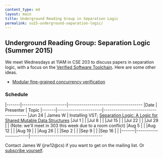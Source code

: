 ```yaml
---
content_type: md
layout: main
title: Underground Reading Group in Separation Logic
permalink: su15-underground-separation-logic/
---
```


## Underground Reading Group: Separation Logic (Summer 2015)

We meet Wednesdays at 11AM in CSE 203 to discuss papers in separation logic, with a
focus on the [Verified Software Toolchain](http://vst.cs.princeton.edu/veric/). Here are some other ideas.

* [Modular fine-grained concurrency verification](http://www.cl.cam.ac.uk/techreports/UCAM-CL-TR-726.html)

### Schedule

|-------|-----------------------|--------------------------------------
|Date   | Presenter             | Topic
|-------|-----------------------|--------------------------------------
|Jun 24 | James W               | Installing VST; [Separation Logic: A Logic for Shared Mutable Data Structures](http://www.cs.cmu.edu/~jcr/seplogic.pdf)
|Jul  1 |                       |
|Jul  8 |                       |
|Jul 15 |                       |
|Jul 22 |                       |
|Jul 29 |                       | (Note: we'll meet in 303 this week due to a room conflict)
|Aug  5 |                       |
|Aug 12 |                       |
|Aug 19 |                       |
|Aug 26 |                       |
|Sep  2 |                       |
|Sep  9 |                       |
|Sep 16 |                       |
|-------|-----------------------|-------------------------------------


Contact James W (jrw12@cs) if you want to get on the mailing list. Or [subscribe yourself](https://mailman.cs.washington.edu/mailman/listinfo/underground-logic).
